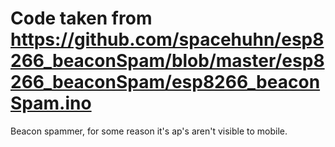 # Code taken from https://github.com/spacehuhn/esp8266_beaconSpam/blob/master/esp8266_beaconSpam/esp8266_beaconSpam.ino

Beacon spammer, for some reason it's ap's aren't visible to mobile.
